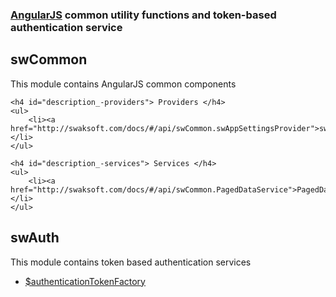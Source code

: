 ﻿### [AngularJS](http://angularjs.org/) common utility functions and token-based authentication service

<h2>swCommon</h2>
<div class="description">
	<p>This module contains AngularJS common components</p>

	<h4 id="description_-providers"> Providers </h4>
	<ul>
		<li><a href="http://swaksoft.com/docs/#/api/swCommon.swAppSettingsProvider">swAppSettings</a> </li>
	</ul>

	<h4 id="description_-services"> Services </h4> 
	<ul>
		<li><a href="http://swaksoft.com/docs/#/api/swCommon.PagedDataService">PagedDataService</a></li>
	</ul>
</div>

<h2>swAuth</h2>
<div class="description">
	<p>This module contains token based authentication services</p>
	<ul>
		<li><a href="http://swaksoft.com/docs/#/api/swAuth.$authenticationTokenFactory">$authenticationTokenFactory</a> </li>
	</ul>
</div>
